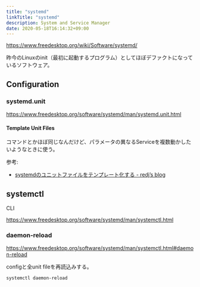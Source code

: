 ```yaml
---
title: "systemd"
linkTitle: "systemd"
description: System and Service Manager
date: 2020-05-18T16:14:32+09:00
---
```


https://www.freedesktop.org/wiki/Software/systemd/

昨今のLinuxのinit（最初に起動するプログラム）としてほぼデファクトになっているソフトウェア。

## Configuration
### systemd.unit

https://www.freedesktop.org/software/systemd/man/systemd.unit.html

#### Template Unit Files

コマンドとかほぼ同じなんだけど、パラメータの異なるServiceを複数動かしたいようなときに使う。

参考:

- [systemdのユニットファイルをテンプレート化する - redj’s blog](https://redj.hatenablog.com/entry/2020/02/08/180950)

## systemctl

CLI

https://www.freedesktop.org/software/systemd/man/systemctl.html

### daemon-reload

https://www.freedesktop.org/software/systemd/man/systemctl.html#daemon-reload

configと全unit fileを再読込みする。

```sh
systemctl daemon-reload
```
